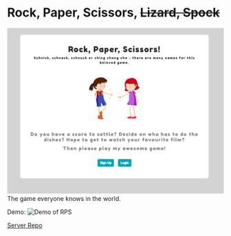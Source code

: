 # Rock, Paper, Scissors, ~~Lizard, Spock~~

![Rock, Paper, Scissors](rps_landing.png)
The game everyone knows in the world.

Demo: ![Demo of RPS](rps.gif)

[Server Repo](http://github.com/winnekes/rock-paper-scissors-server)
